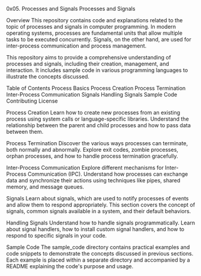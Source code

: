 0x05. Processes and Signals
Processes and Signals

Overview
This repository contains code and explanations related to the topic of processes and signals in computer programming. In modern operating systems, processes are fundamental units that allow multiple tasks to be executed concurrently. Signals, on the other hand, are used for inter-process communication and process management.

This repository aims to provide a comprehensive understanding of processes and signals, including their creation, management, and interaction. It includes sample code in various programming languages to illustrate the concepts discussed.

Table of Contents
Process Basics
Process Creation
Process Termination
Inter-Process Communication
Signals
Handling Signals
Sample Code
Contributing
License

Process Creation
Learn how to create new processes from an existing process using system calls or language-specific libraries. Understand the relationship between the parent and child processes and how to pass data between them.

Process Termination
Discover the various ways processes can terminate, both normally and abnormally. Explore exit codes, zombie processes, orphan processes, and how to handle process termination gracefully.

Inter-Process Communication
Explore different mechanisms for Inter-Process Communication (IPC). Understand how processes can exchange data and synchronize their actions using techniques like pipes, shared memory, and message queues.

Signals
Learn about signals, which are used to notify processes of events and allow them to respond appropriately. This section covers the concept of signals, common signals available in a system, and their default behaviors.

Handling Signals
Understand how to handle signals programmatically. Learn about signal handlers, how to install custom signal handlers, and how to respond to specific signals in your code.

Sample Code
The sample_code directory contains practical examples and code snippets to demonstrate the concepts discussed in previous sections. Each example is placed within a separate directory and accompanied by a README explaining the code's purpose and usage.
